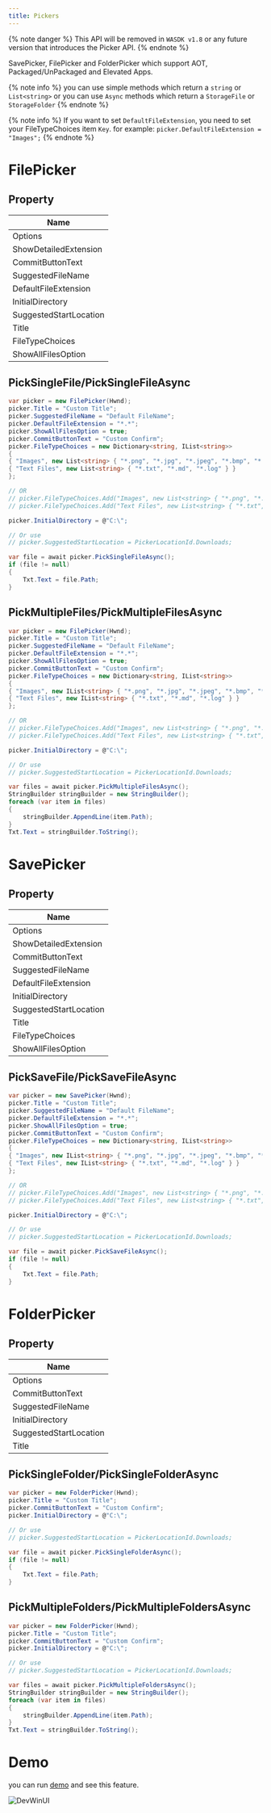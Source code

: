 ```yaml
---
title: Pickers
---
```


{% note danger %}
This API will be removed in `WASDK v1.8` or any future version that introduces the Picker API.
{% endnote %}

SavePicker, FilePicker and FolderPicker which support AOT, Packaged/UnPackaged and Elevated Apps.

{% note info %}
you can use simple methods which return a `string` or `List<string>` or you can use `Async` methods which return a `StorageFile` or `StorageFolder`
{% endnote %}

{% note info %}
If you want to set `DefaultFileExtension`, you need to set your FileTypeChoices item `Key`. for example: `picker.DefaultFileExtension = "Images";`
{% endnote %}

# FilePicker

## Property
|Name|
|-|
|Options|
|ShowDetailedExtension|
|CommitButtonText|
|SuggestedFileName|
|DefaultFileExtension|
|InitialDirectory|
|SuggestedStartLocation|
|Title|
|FileTypeChoices|
|ShowAllFilesOption|

## PickSingleFile/PickSingleFileAsync

``` CS
var picker = new FilePicker(Hwnd);
picker.Title = "Custom Title";
picker.SuggestedFileName = "Default FileName";
picker.DefaultFileExtension = "*.*";
picker.ShowAllFilesOption = true;
picker.CommitButtonText = "Custom Confirm";
picker.FileTypeChoices = new Dictionary<string, IList<string>>
{
{ "Images", new List<string> { "*.png", "*.jpg", "*.jpeg", "*.bmp", "*.gif" } },
{ "Text Files", new List<string> { "*.txt", "*.md", "*.log" } }
};

// OR
// picker.FileTypeChoices.Add("Images", new List<string> { "*.png", "*.jpg", "*.jpeg", "*.bmp", "*.gif" });
// picker.FileTypeChoices.Add("Text Files", new List<string> { "*.txt", "*.md", "*.log" });

picker.InitialDirectory = @"C:\";

// Or use 
// picker.SuggestedStartLocation = PickerLocationId.Downloads;

var file = await picker.PickSingleFileAsync();
if (file != null)
{
    Txt.Text = file.Path;
}
```

## PickMultipleFiles/PickMultipleFilesAsync

```cs
var picker = new FilePicker(Hwnd);
picker.Title = "Custom Title";
picker.SuggestedFileName = "Default FileName";
picker.DefaultFileExtension = "*.*";
picker.ShowAllFilesOption = true;
picker.CommitButtonText = "Custom Confirm";
picker.FileTypeChoices = new Dictionary<string, IList<string>>
{
{ "Images", new IList<string> { "*.png", "*.jpg", "*.jpeg", "*.bmp", "*.gif" } },
{ "Text Files", new IList<string> { "*.txt", "*.md", "*.log" } }
};

// OR
// picker.FileTypeChoices.Add("Images", new List<string> { "*.png", "*.jpg", "*.jpeg", "*.bmp", "*.gif" });
// picker.FileTypeChoices.Add("Text Files", new List<string> { "*.txt", "*.md", "*.log" });

picker.InitialDirectory = @"C:\";

// Or use 
// picker.SuggestedStartLocation = PickerLocationId.Downloads;

var files = await picker.PickMultipleFilesAsync();
StringBuilder stringBuilder = new StringBuilder();
foreach (var item in files)
{
    stringBuilder.AppendLine(item.Path);
}
Txt.Text = stringBuilder.ToString();
```

# SavePicker

## Property
|Name|
|-|
|Options|
|ShowDetailedExtension|
|CommitButtonText|
|SuggestedFileName|
|DefaultFileExtension|
|InitialDirectory|
|SuggestedStartLocation|
|Title|
|FileTypeChoices|
|ShowAllFilesOption|

## PickSaveFile/PickSaveFileAsync

```cs
var picker = new SavePicker(Hwnd);
picker.Title = "Custom Title";
picker.SuggestedFileName = "Default FileName";
picker.DefaultFileExtension = "*.*";
picker.ShowAllFilesOption = true;
picker.CommitButtonText = "Custom Confirm";
picker.FileTypeChoices = new Dictionary<string, IList<string>>
{
{ "Images", new IList<string> { "*.png", "*.jpg", "*.jpeg", "*.bmp", "*.gif" } },
{ "Text Files", new IList<string> { "*.txt", "*.md", "*.log" } }
};

// OR
// picker.FileTypeChoices.Add("Images", new List<string> { "*.png", "*.jpg", "*.jpeg", "*.bmp", "*.gif" });
// picker.FileTypeChoices.Add("Text Files", new List<string> { "*.txt", "*.md", "*.log" });

picker.InitialDirectory = @"C:\";

// Or use 
// picker.SuggestedStartLocation = PickerLocationId.Downloads;

var file = await picker.PickSaveFileAsync();
if (file != null)
{
    Txt.Text = file.Path;
}
```

# FolderPicker

## Property
|Name|
|-|
|Options|
|CommitButtonText|
|SuggestedFileName|
|InitialDirectory|
|SuggestedStartLocation|
|Title|

## PickSingleFolder/PickSingleFolderAsync
```cs
var picker = new FolderPicker(Hwnd);
picker.Title = "Custom Title";
picker.CommitButtonText = "Custom Confirm";
picker.InitialDirectory = @"C:\";

// Or use 
// picker.SuggestedStartLocation = PickerLocationId.Downloads;

var file = await picker.PickSingleFolderAsync();
if (file != null)
{
    Txt.Text = file.Path;
}
```

## PickMultipleFolders/PickMultipleFoldersAsync

```cs
var picker = new FolderPicker(Hwnd);
picker.Title = "Custom Title";
picker.CommitButtonText = "Custom Confirm";
picker.InitialDirectory = @"C:\";

// Or use 
// picker.SuggestedStartLocation = PickerLocationId.Downloads;

var files = await picker.PickMultipleFoldersAsync();
StringBuilder stringBuilder = new StringBuilder();
foreach (var item in files)
{
    stringBuilder.AppendLine(item.Path);
}
Txt.Text = stringBuilder.ToString();
```

# Demo
you can run [demo](https://github.com/Ghost1372/DevWinUI) and see this feature.

![DevWinUI](https://raw.githubusercontent.com/Ghost1372/DevWinUI-Resources/refs/heads/main/DevWinUI-Docs/Picker.png)
